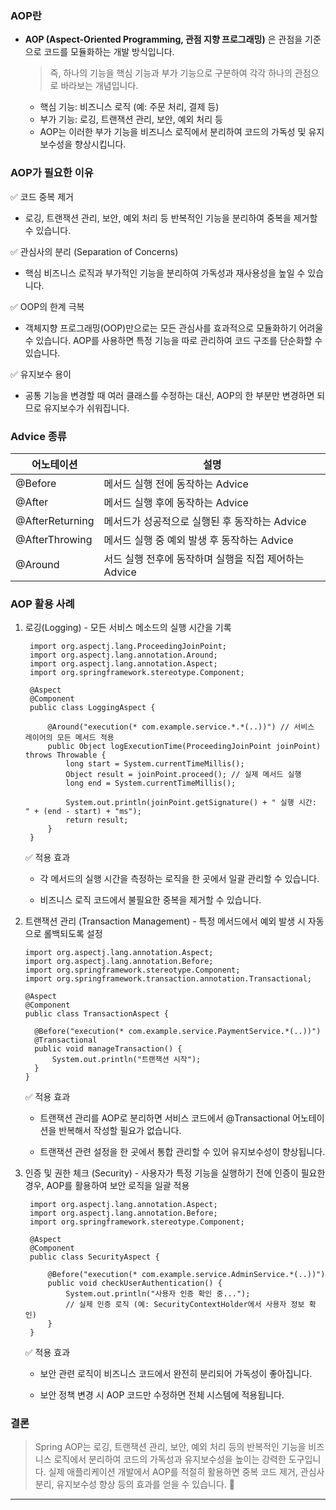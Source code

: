 ### AOP란
- **AOP (Aspect-Oriented Programming, 관점 지향 프로그래밍)** 은 관점을 기준으로 코드를 모듈화하는 개발 방식입니다.
  > 즉, 하나의 기능을 핵심 기능과 부가 기능으로 구분하여 각각 하나의 관점으로 바라보는 개념입니다.
  - 핵심 기능: 비즈니스 로직 (예: 주문 처리, 결제 등)
  - 부가 기능: 로깅, 트랜잭션 관리, 보안, 예외 처리 등
  - AOP는 이러한 부가 기능을 비즈니스 로직에서 분리하여 코드의 가독성 및 유지보수성을 향상시킵니다.
### AOP가 필요한 이유
✅ 코드 중복 제거
- 로깅, 트랜잭션 관리, 보안, 예외 처리 등 반복적인 기능을 분리하여 중복을 제거할 수 있습니다.

✅ 관심사의 분리 (Separation of Concerns)
- 핵심 비즈니스 로직과 부가적인 기능을 분리하여 가독성과 재사용성을 높일 수 있습니다.

✅ OOP의 한계 극복
- 객체지향 프로그래밍(OOP)만으로는 모든 관심사를 효과적으로 모듈화하기 어려울 수 있습니다.
AOP를 사용하면 특정 기능을 따로 관리하여 코드 구조를 단순화할 수 있습니다.

✅ 유지보수 용이
- 공통 기능을 변경할 때 여러 클래스를 수정하는 대신, AOP의 한 부분만 변경하면 되므로 유지보수가 쉬워집니다.

### Advice 종류

|어노테이션|설명|
|-------|---------------|
|@Before|메서드 실행 전에 동작하는 Advice|
|@After|메서드 실행 후에 동작하는 Advice|
|@AfterReturning|	메서드가 성공적으로 실행된 후 동작하는 Advice|
|@AfterThrowing|메서드 실행 중 예외 발생 후 동작하는 Advice|
|@Around|서드 실행 전후에 동작하며 실행을 직접 제어하는 Advice|

### AOP 활용 사례
1. 로깅(Logging) - 모든 서비스 메소드의 실행 시간을 기록
     ```
      import org.aspectj.lang.ProceedingJoinPoint;
      import org.aspectj.lang.annotation.Around;
      import org.aspectj.lang.annotation.Aspect;
      import org.springframework.stereotype.Component;

      @Aspect
      @Component
      public class LoggingAspect {

          @Around("execution(* com.example.service.*.*(..))") // 서비스 레이어의 모든 메서드 적용
          public Object logExecutionTime(ProceedingJoinPoint joinPoint) throws Throwable {
              long start = System.currentTimeMillis();
              Object result = joinPoint.proceed(); // 실제 메서드 실행
              long end = System.currentTimeMillis();
      
              System.out.println(joinPoint.getSignature() + " 실행 시간: " + (end - start) + "ms");
              return result;
          }
      }
     ```
   
     ✅ 적용 효과
   
     - 각 메서드의 실행 시간을 측정하는 로직을 한 곳에서 일괄 관리할 수 있습니다.
       
     - 비즈니스 로직 코드에서 불필요한 중복을 제거할 수 있습니다.
2. 트랜잭션 관리 (Transaction Management) - 특정 메서드에서 예외 발생 시 자동으로 롤백되도록 설정
      ```
    import org.aspectj.lang.annotation.Aspect;
    import org.aspectj.lang.annotation.Before;
    import org.springframework.stereotype.Component;
    import org.springframework.transaction.annotation.Transactional;
    
    @Aspect
    @Component
    public class TransactionAspect {
    
        @Before("execution(* com.example.service.PaymentService.*(..))")
        @Transactional
        public void manageTransaction() {
            System.out.println("트랜잭션 시작");
        }
    }
    ```
    ✅ 적용 효과
    
    - 트랜잭션 관리를 AOP로 분리하면 서비스 코드에서 @Transactional 어노테이션을 반복해서 작성할 필요가 없습니다.
    
    - 트랜잭션 관련 설정을 한 곳에서 통합 관리할 수 있어 유지보수성이 향상됩니다.
3. 인증 및 권한 체크 (Security) - 사용자가 특정 기능을 실행하기 전에 인증이 필요한 경우, AOP를 활용하여 보안 로직을 일괄 적용

     ```
      import org.aspectj.lang.annotation.Aspect;
      import org.aspectj.lang.annotation.Before;
      import org.springframework.stereotype.Component;
      
      @Aspect
      @Component
      public class SecurityAspect {
      
          @Before("execution(* com.example.service.AdminService.*(..))")
          public void checkUserAuthentication() {
              System.out.println("사용자 인증 확인 중...");
              // 실제 인증 로직 (예: SecurityContextHolder에서 사용자 정보 확인)
          }
      }
     ```
     ✅ 적용 효과

    - 보안 관련 로직이 비즈니스 코드에서 완전히 분리되어 가독성이 좋아집니다.
    
    - 보안 정책 변경 시 AOP 코드만 수정하면 전체 시스템에 적용됩니다.

### 결론

> Spring AOP는 로깅, 트랜잭션 관리, 보안, 예외 처리 등의 반복적인 기능을 비즈니스 로직에서 분리하여 코드의 가독성과 유지보수성을 높이는 강력한 도구입니다.
실제 애플리케이션 개발에서 AOP를 적절히 활용하면 중복 코드 제거, 관심사 분리, 유지보수성 향상 등의 효과를 얻을 수 있습니다. 🚀

---
     
